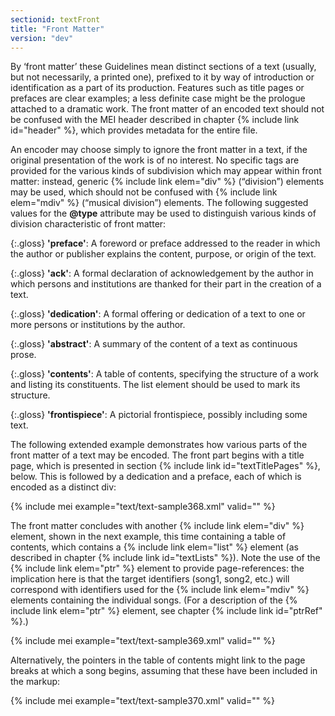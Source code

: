 ```yaml
---
sectionid: textFront
title: "Front Matter"
version: "dev"
---
```


By ‘front matter’ these Guidelines mean distinct sections of a text (usually, but not necessarily, a printed one), prefixed to it by way of introduction or identification as a part of its production. Features such as title pages or prefaces are clear examples; a less definite case might be the prologue attached to a dramatic work. The front matter of an encoded text should not be confused with the MEI header described in chapter {% include link id="header" %}, which provides metadata for the entire file.

An encoder may choose simply to ignore the front matter in a text, if the original presentation of the work is of no interest. No specific tags are provided for the various kinds of subdivision which may appear within front matter: instead, generic {% include link elem="div" %} (“division”) elements may be used, which should not be confused with {% include link elem="mdiv" %} (“musical division”) elements. The following suggested values for the **@type** attribute may be used to distinguish various kinds of division characteristic of front matter:

{:.gloss}
**'preface'**: A foreword or preface addressed to the reader in which the author or publisher explains the content, purpose, or origin of the text. 

{:.gloss}
**'ack'**: A formal declaration of acknowledgement by the author in which persons and institutions are thanked for their part in the creation of a text.

{:.gloss}
**'dedication'**: A formal offering or dedication of a text to one or more persons or institutions by the author.

{:.gloss}
**'abstract'**: A summary of the content of a text as continuous prose.

{:.gloss}
**'contents'**: A table of contents, specifying the structure of a work and listing its constituents. The list element should be used to mark its structure.

{:.gloss}
**'frontispiece'**: A pictorial frontispiece, possibly including some text.

The following extended example demonstrates how various parts of the front matter of a text may be encoded. The front part begins with a title page, which is presented in section {% include link id="textTitlePages" %}, below. This is followed by a dedication and a preface, each of which is encoded as a distinct div:

{% include mei example="text/text-sample368.xml" valid="" %}

The front matter concludes with another {% include link elem="div" %} element, shown in the next example, this time containing a table of contents, which contains a {% include link elem="list" %} element (as described in chapter {% include link id="textLists" %}). Note the use of the {% include link elem="ptr" %} element to provide page-references: the implication here is that the target identifiers (song1, song2, etc.) will correspond with identifiers used for the {% include link elem="mdiv" %} elements containing the individual songs. (For a description of the {% include link elem="ptr" %} element, see chapter {% include link id="ptrRef" %}.)

{% include mei example="text/text-sample369.xml" valid="" %}

Alternatively, the pointers in the table of contents might link to the page breaks at which a song begins, assuming that these have been included in the markup:

{% include mei example="text/text-sample370.xml" valid="" %}
